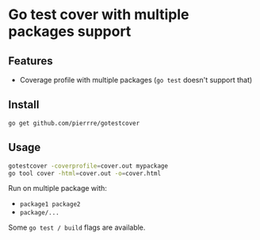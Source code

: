 # Go test cover with multiple packages support

## Features
- Coverage profile with multiple packages (`go test` doesn't support that)

## Install
`go get github.com/pierrre/gotestcover`

## Usage
```sh
gotestcover -coverprofile=cover.out mypackage
go tool cover -html=cover.out -o=cover.html
```

Run on multiple package with:
- `package1 package2`
- `package/...`

Some `go test / build` flags are available.
